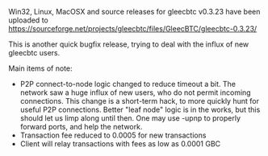 Win32, Linux, MacOSX and source releases for gleecbtc v0.3.23 have been uploaded to
https://sourceforge.net/projects/gleecbtc/files/GleecBTC/gleecbtc-0.3.23/

This is another quick bugfix release, trying to deal with the influx of new gleecbtc users.

Main items of note:

* P2P connect-to-node logic changed to reduce timeout a bit.  The network saw a huge influx of new users, who do not permit incoming connections.  This change is a short-term hack, to more quickly hunt for useful P2P connections.  Better "leaf node" logic is in the works, but this should let us limp along until then.  One may use -upnp to properly forward ports, and help the network.
* Transaction fee reduced to 0.0005 for new transactions
* Client will relay transactions with fees as low as 0.0001 GBC
